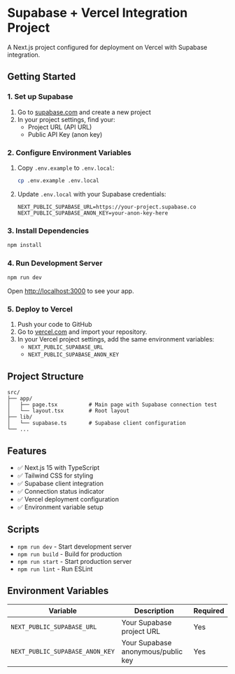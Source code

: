 # Supabase + Vercel Integration Project

A Next.js project configured for deployment on Vercel with Supabase integration.

## Getting Started

### 1. Set up Supabase

1. Go to [supabase.com](https://supabase.com) and create a new project
2. In your project settings, find your:
   - Project URL (API URL)
   - Public API Key (anon key)

### 2. Configure Environment Variables

1. Copy `.env.example` to `.env.local`:
   ```bash
   cp .env.example .env.local
   ```

2. Update `.env.local` with your Supabase credentials:
   ```
   NEXT_PUBLIC_SUPABASE_URL=https://your-project.supabase.co
   NEXT_PUBLIC_SUPABASE_ANON_KEY=your-anon-key-here
   ```

### 3. Install Dependencies

```bash
npm install
```

### 4. Run Development Server

```bash
npm run dev
```

Open [http://localhost:3000](http://localhost:3000) to see your app.

### 5. Deploy to Vercel

1. Push your code to GitHub
2. Go to [vercel.com](https://vercel.com) and import your repository.
3. In your Vercel project settings, add the same environment variables:
   - `NEXT_PUBLIC_SUPABASE_URL`
   - `NEXT_PUBLIC_SUPABASE_ANON_KEY`

## Project Structure

```
src/
├── app/
│   ├── page.tsx          # Main page with Supabase connection test
│   └── layout.tsx        # Root layout
├── lib/
│   └── supabase.ts       # Supabase client configuration
└── ...
```

## Features

- ✅ Next.js 15 with TypeScript
- ✅ Tailwind CSS for styling
- ✅ Supabase client integration
- ✅ Connection status indicator
- ✅ Vercel deployment configuration
- ✅ Environment variable setup

## Scripts

- `npm run dev` - Start development server
- `npm run build` - Build for production
- `npm run start` - Start production server
- `npm run lint` - Run ESLint

## Environment Variables

| Variable | Description | Required |
|----------|-------------|----------|
| `NEXT_PUBLIC_SUPABASE_URL` | Your Supabase project URL | Yes |
| `NEXT_PUBLIC_SUPABASE_ANON_KEY` | Your Supabase anonymous/public key | Yes |
